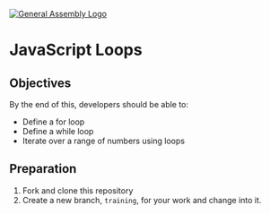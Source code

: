 [![General Assembly Logo](https://camo.githubusercontent.com/1a91b05b8f4d44b5bbfb83abac2b0996d8e26c92/687474703a2f2f692e696d6775722e636f6d2f6b6538555354712e706e67)](https://generalassemb.ly/education/web-development-immersive)

# JavaScript Loops

## Objectives

By the end of this, developers should be able to:

- Define a for loop
- Define a while loop
- Iterate over a range of numbers using loops

## Preparation

1. Fork and clone this repository
1. Create a new branch, `training`, for your work and change into it.
